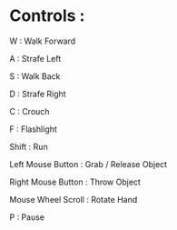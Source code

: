 # Controls :

W : Walk Forward

A : Strafe Left

S : Walk Back

D : Strafe Right

C : Crouch

F : Flashlight

Shift : Run

Left Mouse Button   : Grab / Release Object

Right Mouse Button  : Throw Object

Mouse Wheel Scroll  : Rotate Hand

P : Pause